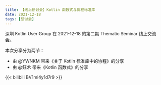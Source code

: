 ```yaml
---
title: 【线上研讨会】Kotlin 函数式与协程标准库
date: 2021-12-18
tags: [研讨会]
---
```


深圳 Kotlin User Group 在 2021-12-18 的第二期 Thematic Seminar 线上交流会。

本次分享分为两节：
- 由 @YWNKM 带来《关于 Kotlin 标准库中的协程》的分享
- 由 @鈺术 带来《Kotlin 函数式》的分享

{{< bilibili BV1mi4y1d7r9 >}}

